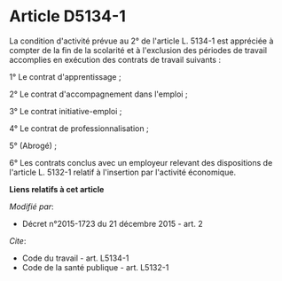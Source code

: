 # Article D5134-1

La condition d'activité prévue au 2° de l'article L. 5134-1 est appréciée à compter de la fin de la scolarité et à
l'exclusion des périodes de travail accomplies en exécution des contrats de travail suivants : 

1° Le contrat d'apprentissage ;

2° Le contrat d'accompagnement dans l'emploi ;

3° Le contrat initiative-emploi ;

4° Le contrat de professionnalisation ;

5° (Abrogé) ;

6° Les contrats conclus avec un employeur relevant des dispositions de l'article L. 5132-1 relatif à l'insertion par
l'activité économique.

**Liens relatifs à cet article**

_Modifié par_:

  - Décret n°2015-1723 du 21 décembre 2015 - art. 2

_Cite_:

  - Code du travail - art. L5134-1
  - Code de la santé publique - art. L5132-1
